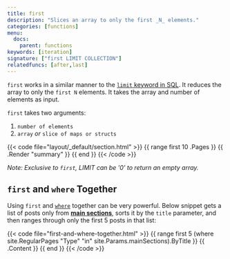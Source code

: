 ```yaml
---
title: first
description: "Slices an array to only the first _N_ elements."
categories: [functions]
menu:
  docs:
    parent: functions
keywords: [iteration]
signature: ["first LIMIT COLLECTION"]
relatedfuncs: [after,last]
---
```


`first` works in a similar manner to the [`limit` keyword in
SQL][limitkeyword]. It reduces the array to only the `first N`
elements. It takes the array and number of elements as input.

`first` takes two arguments:
1. `number of elements`
2. `array` *or* `slice of maps or structs`

{{< code file="layout/_default/section.html" >}}
{{ range first 10 .Pages }}
    {{ .Render "summary" }}
{{ end }}
{{< /code >}}

*Note: Exclusive to `first`, LIMIT can be '0' to return an empty array.*

## `first` and `where` Together

Using `first` and [`where`][wherefunction] together can be very
powerful. Below snippet gets a list of posts only from [**main
sections**][mainsections], sorts it by the `title` parameter, and then
ranges through only the first 5 posts in that list:

{{< code file="first-and-where-together.html" >}}
{{ range first 5 (where site.RegularPages "Type" "in" site.Params.mainSections).ByTitle }}
   {{ .Content }}
{{ end }}
{{< /code >}}


[limitkeyword]: https://www.techonthenet.com/sql/select_limit.php
[wherefunction]: /functions/where/
[mainsections]: /functions/where/#mainsections
